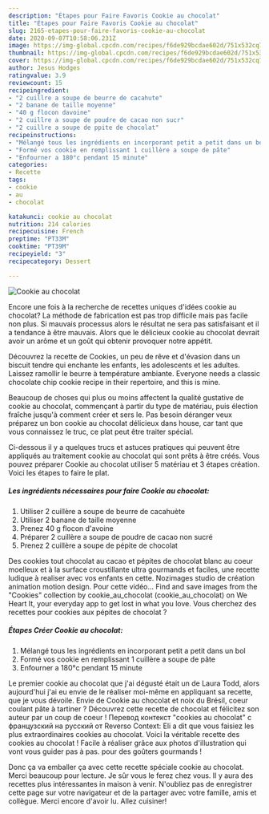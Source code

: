 ```yaml
---
description: "Étapes pour Faire Favoris Cookie au chocolat"
title: "Étapes pour Faire Favoris Cookie au chocolat"
slug: 2165-etapes-pour-faire-favoris-cookie-au-chocolat
date: 2020-09-07T10:58:06.231Z
image: https://img-global.cpcdn.com/recipes/f6de929bcdae602d/751x532cq70/cookie-au-chocolat-photo-principale-de-la-recette.jpg
thumbnail: https://img-global.cpcdn.com/recipes/f6de929bcdae602d/751x532cq70/cookie-au-chocolat-photo-principale-de-la-recette.jpg
cover: https://img-global.cpcdn.com/recipes/f6de929bcdae602d/751x532cq70/cookie-au-chocolat-photo-principale-de-la-recette.jpg
author: Jesus Hodges
ratingvalue: 3.9
reviewcount: 15
recipeingredient:
- "2 cuillre a soupe de beurre de cacahute"
- "2 banane de taille moyenne"
- "40 g flocon davoine"
- "2 cuillre a soupe de poudre de cacao non sucr"
- "2 cuillre a soupe de ppite de chocolat"
recipeinstructions:
- "Mélangé tous les ingrédients en incorporant petit a petit dans un bol"
- "Formé vos cookie en remplissant 1 cuillère a soupe de pâte"
- "Enfourner a 180°c pendant 15 minute"
categories:
- Recette
tags:
- cookie
- au
- chocolat

katakunci: cookie au chocolat 
nutrition: 214 calories
recipecuisine: French
preptime: "PT33M"
cooktime: "PT39M"
recipeyield: "3"
recipecategory: Dessert

---
```



![Cookie au chocolat](https://img-global.cpcdn.com/recipes/f6de929bcdae602d/751x532cq70/cookie-au-chocolat-photo-principale-de-la-recette.jpg)

Encore une fois à la recherche de recettes uniques d'idées cookie au chocolat? La méthode de fabrication est pas trop difficile mais pas facile non plus. Si mauvais processus alors le résultat ne sera pas satisfaisant et il a tendance à être mauvais. Alors que le délicieux cookie au chocolat devrait avoir un arôme et un goût qui obtenir provoquer notre appétit.

Découvrez la recette de Cookies, un peu de rêve et d&#39;évasion dans un biscuit tendre qui enchante les enfants, les adolescents et les adultes. Laissez ramollir le beurre à température ambiante. Everyone needs a classic chocolate chip cookie recipe in their repertoire, and this is mine.

Beaucoup de choses qui plus ou moins affectent la qualité gustative de cookie au chocolat, commençant à partir du type de matériau, puis élection fraîche jusqu'à comment créer et sers le. Pas besoin déranger veux préparez un bon cookie au chocolat délicieux dans house, car tant que vous connaissez le truc, ce plat peut être traiter spécial.


Ci-dessous il y a quelques trucs et astuces pratiques qui peuvent être appliqués au traitement cookie au chocolat qui sont prêts à être créés. Vous pouvez préparer Cookie au chocolat utiliser 5 matériau et 3 étapes création. Voici les étapes to faire le plat.

<!--inarticleads1-->

##### Les ingrédients nécessaires pour faire Cookie au chocolat:

1. Utiliser 2 cuillère a soupe de beurre de cacahuète
1. Utiliser 2 banane de taille moyenne
1. Prenez 40 g flocon d&#39;avoine
1. Préparer 2 cuillère a soupe de poudre de cacao non sucré
1. Prenez 2 cuillère a soupe de pépite de chocolat


Des cookies tout chocolat au cacao et pépites de chocolat blanc au coeur moelleux et à la surface croustillante ultra gourmands et faciles, une recette ludique à realiser avec vos enfants en cette. Nozimages studio de création animation motion design. Pour cette vidéo… Find and save images from the &#34;Cookies&#34; collection by cookie_au_chocolat (cookie_au_chocolat) on We Heart It, your everyday app to get lost in what you love. Vous cherchez des recettes pour cookies aux pépites de chocolat ? 

<!--inarticleads2-->

##### Étapes Créer Cookie au chocolat:

1. Mélangé tous les ingrédients en incorporant petit a petit dans un bol
1. Formé vos cookie en remplissant 1 cuillère a soupe de pâte
1. Enfourner a 180°c pendant 15 minute


Le premier cookie au chocolat que j&#39;ai dégusté était un de Laura Todd, alors aujourd&#39;hui j&#39;ai eu envie de le réaliser moi-même en appliquant sa recette, que je vous dévoile. Envie de Cookie au chocolat et noix du Brésil, coeur coulant pâte à tartiner ? Découvrez cette recette de chocolat et félicitez son auteur par un coup de coeur ! Перевод контекст &#34;cookies au chocolat&#34; c французский на русский от Reverso Context: Eli a dit que vous faisiez les plus extraordinaires cookies au chocolat. Voici la véritable recette des cookies au chocolat ! Facile à réaliser grâce aux photos d&#39;illustration qui vont vous guider pas à pas. pour des goûters gourmands ! 


Donc ça va emballer ça avec cette recette spéciale cookie au chocolat. Merci beaucoup pour lecture. Je sûr vous le ferez chez vous. Il y aura des recettes plus  intéressantes in maison à venir. N'oubliez pas de enregistrer cette page sur votre navigateur et de la partager avec votre famille, amis et collègue. Merci encore d'avoir lu. Allez cuisiner!
